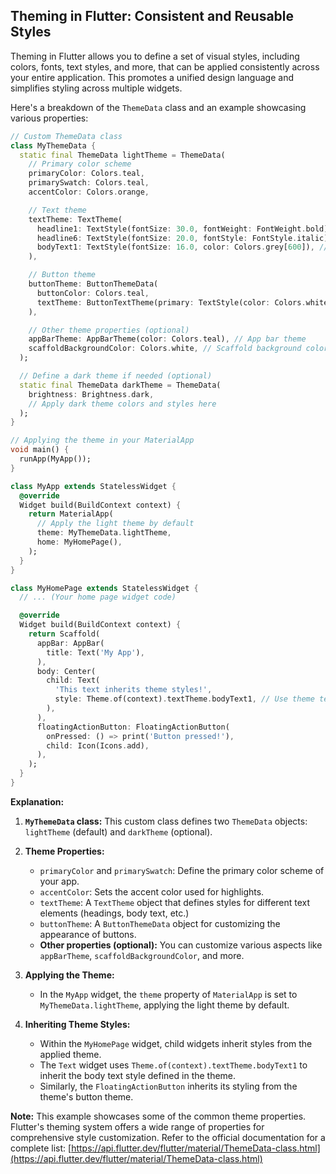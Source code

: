 ## Theming in Flutter: Consistent and Reusable Styles

Theming in Flutter allows you to define a set of visual styles, including colors, fonts, text styles, and more, that can be applied consistently across your entire application. This promotes a unified design language and simplifies styling across multiple widgets.

Here's a breakdown of the `ThemeData` class and an example showcasing various properties:

```dart
// Custom ThemeData class
class MyThemeData {
  static final ThemeData lightTheme = ThemeData(
    // Primary color scheme
    primaryColor: Colors.teal,
    primarySwatch: Colors.teal,
    accentColor: Colors.orange,

    // Text theme
    textTheme: TextTheme(
      headline1: TextStyle(fontSize: 30.0, fontWeight: FontWeight.bold),
      headline6: TextStyle(fontSize: 20.0, fontStyle: FontStyle.italic),
      bodyText1: TextStyle(fontSize: 16.0, color: Colors.grey[600]), // Body text color
    ),

    // Button theme
    buttonTheme: ButtonThemeData(
      buttonColor: Colors.teal,
      textTheme: ButtonTextTheme(primary: TextStyle(color: Colors.white)), // Button text color
    ),

    // Other theme properties (optional)
    appBarTheme: AppBarTheme(color: Colors.teal), // App bar theme
    scaffoldBackgroundColor: Colors.white, // Scaffold background color
  );

  // Define a dark theme if needed (optional)
  static final ThemeData darkTheme = ThemeData(
    brightness: Brightness.dark,
    // Apply dark theme colors and styles here
  );
}

// Applying the theme in your MaterialApp
void main() {
  runApp(MyApp());
}

class MyApp extends StatelessWidget {
  @override
  Widget build(BuildContext context) {
    return MaterialApp(
      // Apply the light theme by default
      theme: MyThemeData.lightTheme,
      home: MyHomePage(),
    );
  }
}

class MyHomePage extends StatelessWidget {
  // ... (Your home page widget code)

  @override
  Widget build(BuildContext context) {
    return Scaffold(
      appBar: AppBar(
        title: Text('My App'),
      ),
      body: Center(
        child: Text(
          'This text inherits theme styles!',
          style: Theme.of(context).textTheme.bodyText1, // Use theme text style
        ),
      ),
      floatingActionButton: FloatingActionButton(
        onPressed: () => print('Button pressed!'),
        child: Icon(Icons.add),
      ),
    );
  }
}
```

**Explanation:**

1. **`MyThemeData` class:** This custom class defines two `ThemeData` objects: `lightTheme` (default) and `darkTheme` (optional).

2. **Theme Properties:**
    - `primaryColor` and `primarySwatch`: Define the primary color scheme of your app.
    - `accentColor`: Sets the accent color used for highlights.
    - `textTheme`: A `TextTheme` object that defines styles for different text elements (headings, body text, etc.)
    - `buttonTheme`:  A `ButtonThemeData` object for customizing the appearance of buttons.
    - **Other properties (optional):** You can customize various aspects like `appBarTheme`, `scaffoldBackgroundColor`, and more.

3. **Applying the Theme:**
    - In the `MyApp` widget, the `theme` property of `MaterialApp` is set to `MyThemeData.lightTheme`, applying the light theme by default.

4. **Inheriting Theme Styles:**
    - Within the `MyHomePage` widget, child widgets inherit styles from the applied theme.
    - The `Text` widget uses `Theme.of(context).textTheme.bodyText1` to inherit the body text style defined in the theme.
    - Similarly, the `FloatingActionButton` inherits its styling from the theme's button theme.

**Note:** This example showcases some of the common theme properties. Flutter's theming system offers a wide range of properties for comprehensive style customization. Refer to the official documentation for a complete list: [https://api.flutter.dev/flutter/material/ThemeData-class.html](https://api.flutter.dev/flutter/material/ThemeData-class.html)

